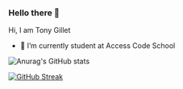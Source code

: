 ### Hello there 👋


Hi, I am Tony Gillet

- 🔭 I’m currently student at Access Code School


![Anurag's GitHub stats](https://github-readme-stats.vercel.app/api?username=Hifi58&show_icons=true&theme=radical)

[![GitHub Streak](http://github-readme-streak-stats.herokuapp.com?user=Hifi58&theme=dark&hide_border=true)](https://git.io/streak-stats)
